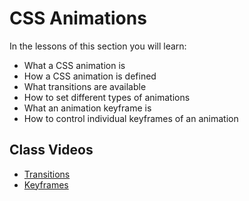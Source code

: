 # CSS Animations

In the lessons of this section you will learn:

- What a CSS animation is
- How a CSS animation is defined
- What transitions are available
- How to set different types of animations
- What an animation keyframe is
- How to control individual keyframes of an animation

## Class Videos

- [Transitions](https://www.loom.com/share/ce0d78d26b4446d4a59e5759b4fc03cb?sid=c49f782e-25a8-41ca-a491-905bfc619150)
- [Keyframes](https://www.loom.com/share/5914b2f2a57d4df2b951f373d8bd0a5e?sid=940252b4-d95b-446b-bcf4-ca8565bedea3)
